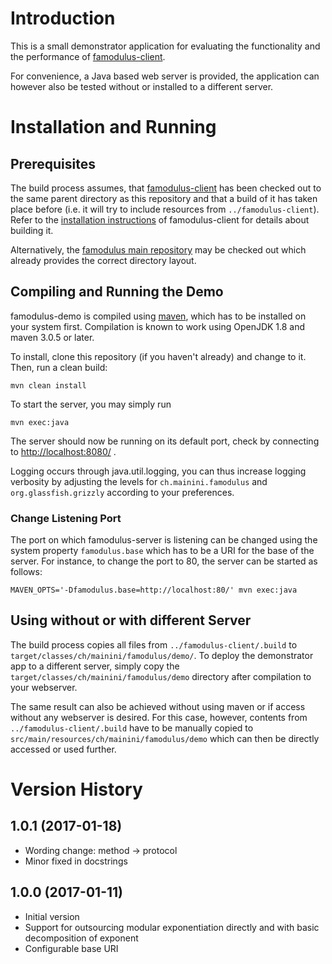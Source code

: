 # Introduction

This is a small demonstrator application for evaluating the functionality and the performance of [famodulus-client](https://github.com/mainini/famodulus-client).

For convenience, a Java based web server is provided, the application can however also be tested without or installed to a different server.

# Installation and Running

## Prerequisites

The build process assumes, that [famodulus-client](https://github.com/mainini/famodulus-client) has been checked out to the same parent
directory as this repository and that a build of it has taken place before (i.e. it will try to include resources from `../famodulus-client`).
Refer to the [installation instructions](https://github.com/mainini/famodulus-client/blob/master/README.md) of famodulus-client for details
about building it.

Alternatively, the [famodulus main repository](https://github.com/mainini/famodulus) may be checked out which already provides the correct
directory layout.

## Compiling and Running the Demo

famodulus-demo is compiled using [maven](https://maven.apache.org), which has to be installed on your system first.
Compilation is known to work using OpenJDK 1.8 and maven 3.0.5 or later.

To install, clone this repository (if you haven't already) and change to it. Then, run a clean build:

    mvn clean install

To start the server, you may simply run

    mvn exec:java

The server should now be running on its default port, check by connecting to [http://localhost:8080/](http://localhost:8080/) .

Logging occurs through java.util.logging, you can thus increase logging verbosity by adjusting the levels for `ch.mainini.famodulus` and
`org.glassfish.grizzly` according to your preferences.

### Change Listening Port

The port on which famodulus-server is listening can be changed using the system property `famodulus.base` which
has to be a URI for the base of the server. For instance, to change the port to 80, the server can be started as follows:

    MAVEN_OPTS='-Dfamodulus.base=http://localhost:80/' mvn exec:java

## Using without or with different Server

The build process copies all files from `../famodulus-client/.build` to `target/classes/ch/mainini/famodulus/demo/`.
To deploy the demonstrator app to a different server, simply copy the `target/classes/ch/mainini/famodulus/demo` directory after
compilation to your webserver.

The same result can also be achieved without using maven or if access without any webserver is desired. For this case, however,
contents from `../famodulus-client/.build` have to be manually copied to `src/main/resources/ch/mainini/famodulus/demo`
which can then be directly accessed or used further.

# Version History

## 1.0.1 (2017-01-18)

* Wording change: method -> protocol
* Minor fixed in docstrings

## 1.0.0 (2017-01-11)

* Initial version
* Support for outsourcing modular exponentiation directly and with basic decomposition of exponent
* Configurable base URI
